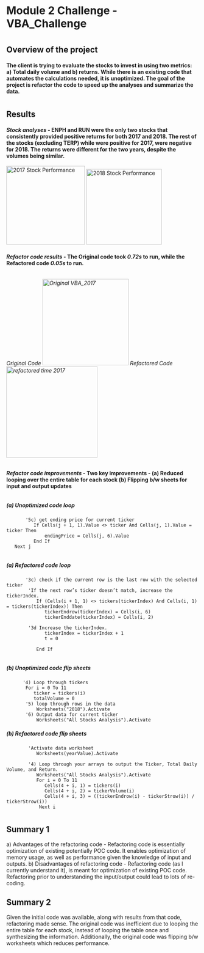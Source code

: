 # Module 2 Challenge - VBA_Challenge 
#
## Overview of the project
#### The client is trying to evaluate the stocks to invest in using two metrics: a) Total daily volume and b) returns. While there is an existing code that automates the calculations needed, it is unoptimized. The goal of the project is refactor the code to speed up the analyses and summarize the data.
#
## Results
#### *Stock analyses* - ENPH and RUN were the only two stocks that consistently provided positive returns for both 2017 and 2018. The rest of the stocks (excluding TERP) while were positive for 2017, were negative for 2018. The returns were different for the two years, despite the volumes being similar.

<img width="206" alt="2017 Stock Performance" src="https://user-images.githubusercontent.com/89116627/131235560-40e68d7a-a23c-494a-ad2f-9b5ca6a915a4.PNG"> <img width="198" alt="2018 Stock Performance" src="https://user-images.githubusercontent.com/89116627/131235577-6bec093d-cb32-4af6-b826-64653a32c0aa.PNG">


#### *Refactor code results* - The Original code took *0.72s* to run, while the Refactored code *0.05s* to run. 
######
###### Original Code <img width="226" alt="Original VBA_2017" src="https://user-images.githubusercontent.com/89116627/131235630-94d32045-84ff-401e-a371-7a8eb5cf989c.PNG"> Refactored Code <img width="239" alt="refactored time 2017" src="https://user-images.githubusercontent.com/89116627/131235634-5fd38289-31d3-4701-acbb-a140d2f637f7.PNG">
######
#### *Refactor code improvements* - Two key improvements - (a) Reduced looping over the entire table for each stock (b) Flipping b/w sheets for input and output updates
######
##### (a) Unoptimized code loop 

           '5c) get ending price for current ticker
              If Cells(j + 1, 1).Value <> ticker And Cells(j, 1).Value = ticker Then
                  endingPrice = Cells(j, 6).Value
              End If
       Next j
######
##### (a) Refactored code loop

           '3c) check if the current row is the last row with the selected ticker
            'If the next row’s ticker doesn’t match, increase the tickerIndex.
               If (Cells(i + 1, 1) <> tickers(tickerIndex) And Cells(i, 1) = tickers(tickerIndex)) Then
                  tickerEndrow(tickerIndex) = Cells(i, 6)
                  tickerEnddate(tickerIndex) = Cells(i, 2)

            '3d Increase the tickerIndex.
                  tickerIndex = tickerIndex + 1
                  t = 0
            
               End If
######
##### (b) Unoptimized code flip sheets 

          '4) Loop through tickers
           For i = 0 To 11
              ticker = tickers(i)
              totalVolume = 0
           '5) loop through rows in the data
               Worksheets("2018").Activate
           '6) Output data for current ticker
               Worksheets("All Stocks Analysis").Activate 
##### (b) Refactored code flip sheets

            'Activate data worksheet
               Worksheets(yearValue).Activate
               
            '4) Loop through your arrays to output the Ticker, Total Daily Volume, and Return.
               Worksheets("All Stocks Analysis").Activate
               For i = 0 To 11
                  Cells(4 + i, 1) = tickers(i)
                  Cells(4 + i, 2) = tickerVolume(i)
                  Cells(4 + i, 3) = ((tickerEndrow(i) - tickerStrow(i)) / tickerStrow(i))
                Next i

#
## Summary 1
a) Advantages of the refactoring code - Refactoring code is essentially optimization of existing potentially POC code. It enables optimization of memory usage, as well as performance given the knowledge of input and outputs.
b) Disadvantages of refactoring code - Refactoring code (as I currently understand it), is meant for optimization of existing POC code. Refactoring prior to understanding the input/output could lead to lots of re-coding.
## Summary 2
Given the initial code was available, along with results from that code, refactoring made sense. The original code was inefficient due to looping the entire table for each stock, instead of looping the table once and synthesizing the information. Additionally, the original code was flipping b/w worksheets which reduces performance.


   
